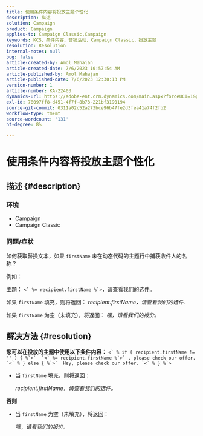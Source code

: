 ```yaml
---
title: 使用条件内容将投放主题个性化
description: 描述
solution: Campaign
product: Campaign
applies-to: Campaign Classic,Campaign
keywords: KCS、条件内容、营销活动、Campaign Classic、投放主题
resolution: Resolution
internal-notes: null
bug: false
article-created-by: Amol Mahajan
article-created-date: 7/6/2023 10:57:54 AM
article-published-by: Amol Mahajan
article-published-date: 7/6/2023 12:30:13 PM
version-number: 1
article-number: KA-22403
dynamics-url: https://adobe-ent.crm.dynamics.com/main.aspx?forceUCI=1&pagetype=entityrecord&etn=knowledgearticle&id=9afd06f3-eb1b-ee11-8f6e-6045bd006b4b
exl-id: 78097ff8-d451-4f7f-8b73-221bf3190194
source-git-commit: 0311a02c52a273bce96b47fe2d3fea41a74f2fb2
workflow-type: tm+mt
source-wordcount: '131'
ht-degree: 8%

---
```


# 使用条件内容将投放主题个性化

## 描述 {#description}


### <b>环境</b>

- Campaign
- Campaign Classic




### <b>问题/症状</b>

如何获取替换文本，如果 `firstName` 未在动态代码的主题行中捕获收件人的名称？

例如：

主题： ``<` %= recipient.firstName %`>``，请查看我们的选件。

如果 `firstName` 填充，则将返回： *recipient.firstName，请查看我们的选件*.

如果 `firstName` 为空（未填充），将返回： *嘿，请看我们的报价。*




## 解决方法 {#resolution}

<b>您可以在投放的主题中使用以下条件内容：</b>
``<` % if ( recipient.firstName != '' ) { %`>`  `<` %= recipient.firstName %`>` , please check our offer. `<` % } else { %`>`  Hey, please check our offer. `<` % } %`>``

- 当 `firstName` 填充，则将返回：

  *recipient.firstName，请查看我们的选件。*


<b>否则</b>

- 当 `firstName` 为空（未填充），将返回：

  *嘿，请看我们的报价。*
